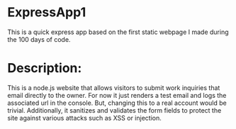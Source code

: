 # ExpressApp1
This is a quick express app based on the first static webpage I made during the 100 days of code.


# Description:
This is a node.js website that allows visitors to submit work inquiries that email directly to the owner. For now it just renders a test email and logs the associated url in the console. But, changing this to a real account would be trivial. Additionally, it sanitizes and validates the form fields to protect the site against various attacks such as XSS or injection.
